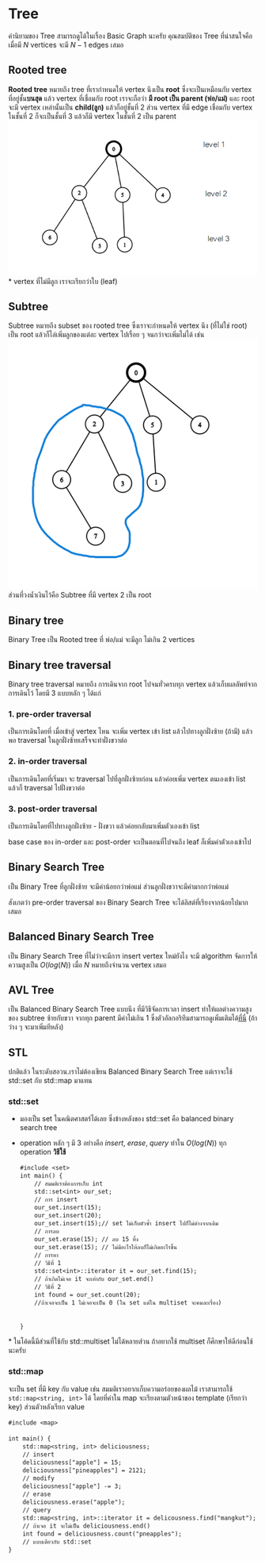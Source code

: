 ﻿# Tree
คำนิยามของ Tree สามารถดูได้ในเรื่อง Basic Graph นะครับ คุณสมบัติของ Tree ที่น่าสนใจคือ เมื่อมี $N$ vertices จะมี $N - 1$ edges เสมอ 
## Rooted tree
**Rooted tree** หมายถึง tree ที่เรากำหนดให้ vertex นึงเป็น **root** ซึ่งจะเป็นเหมือนกับ vertex ที่อยู่ชั้น**บนสุด** แล้ว vertex ที่เชื่อมกับ root เราจะถือว่า **มี root เป็น parent (พ่อ/แม่)** และ root จะมี vertex เหล่านั้นเป็น **child(ลูก)** แล้วก็อยู่ชั้นที่ 2 ส่วน vertex ที่มี edge เชื่อมกับ vertex ในชั้นที่ 2 ก็จะเป็นชั้นที่ 3 แล้วก็มี vertex ในชั้นที่ 2 เป็น parent <br>
![ตัวอย่าง rooted tree](https://raw.githubusercontent.com/KirkPig/data-algo-supplementary/main/data/non%20linear/tree_bst/rooted%20tree.png)
\* vertex ที่ไม่มีลูก เราจะเรียกว่าใบ (leaf)
## Subtree
Subtree หมายถึง subset ของ rooted tree ซึ่งเราจะกำหนดให้ vertex นึง (ที่ไม่ใช่ root) เป็น root แล้วก็ไล่เพิ่มลูกของแต่ละ vertex ไปเรื่อย ๆ จนกว่าจะเพิ่มไม่ได้ เช่น <br>
![ตัวอย่าง subtree](https://raw.githubusercontent.com/KirkPig/data-algo-supplementary/main/data/non%20linear/tree_bst/subtree%20example.png)<br>
ส่วนที่วงน้ำเงินไว้คือ Subtree ที่มี vertex 2 เป็น root


## Binary tree
Binary Tree เป็น Rooted tree ที่ พ่อ/แม่ จะมีลูก ไม่เกิน 2 vertices
## Binary tree traversal
Binary tree traversal หมายถึง การเดินจาก root ไปจนทั่วครบทุก vertex แล้วเก็บผลลัพท์จากการเดินไว้ โดยมี 3 แบบหลัก ๆ ได้แก่
### 1. pre-order traversal
เป็นการเดินโดยที่ เมื่อเข้าสู่ vertex ไหน จะเพิ่ม vertex เข้า list แล้วไปทางลูกฝั่งซ้าย (ถ้ามี) แล้วพอ traversal ในลูกฝั่งซ้ายเสร็จจะทำฝั่งขวาต่อ
### 2. in-order traversal
เป็นการเดินโดยที่เริ่มมา จะ traversal ไปที่ลูกฝั่งซ้ายก่อน แล้วค่อยเพิ่ม vertex ตนเองเข้า list แล้วก็ traversal ไปฝั่งขวาต่อ
### 3. post-order traversal
เป็นการเดินโดยที่ไปทางลูกฝั่งซ้าย - ฝั่งขวา แล้วค่อยกลับมาเพิ่มตัวเองเข้า list 

base case ของ in-order และ post-order จะเป็นตอนที่ไปจนถึง leaf ก็เพิ่มค่าตัวเองเข้าไป 

## Binary Search Tree
เป็น Binary Tree ที่ลูกฝั่งซ้าย จะมีค่าน้อยกว่าพ่อแม่ ส่วนลูกฝั่งขวาจะมีค่ามากกว่าพ่อแม่

สังเกตว่า pre-order traversal ของ Binary Search Tree จะได้ลิสต์ที่เรียงจากน้อยไปมากเสมอ

## Balanced Binary Search Tree
เป็น Binary Search Tree ที่ไม่ว่าจะมีการ insert vertex ใหม่ยังไง จะมี algorithm จัดการให้ความสูงเป็น $O(log(N))$ เมื่อ $N$ หมายถึงจำนวน vertex เสมอ 

## AVL Tree 
เป็น Balanced Binary Search Tree แบบนึง ที่มีวิธีจัดการเวลา insert ทำให้ผลต่างความสูงของ subtree ซ้ายกับขวา จากทุก parent มีค่าไม่เกิน 1 ซึ่งตัวอัลกอริทึมสามารถดูเพิ่มเติมได้[ที่นี่](https://www.tutorialspoint.com/data_structures_algorithms/avl_tree_algorithm.htm) (ถ้าว่าง ๆ จะมาเพิ่มทีหลัง)
## STL
ปกติแล้ว ในระดับสอวน.เราไม่ต้องเขียน Balanced Binary Search Tree แต่เราจะใช้ std::set กับ std::map มาแทน
### std::set
- มองเป็น set ในคณิตศาสตร์ได้เลย ซึ่งข้างหลังของ std::set คือ balanced binary search tree 
- operation หลัก ๆ มี 3 อย่างคือ *insert*, *erase*, *query* ทำใน $O(log(N))$ ทุก operation
**วิธีใช้**

    ```
  #include <set>
  int main() {
		// สมมติเราต้องการเก็บ int
		std::set<int> our_set;
		// การ insert
		our_set.insert(15);
		our_set.insert(20);
		our_set.insert(15);// set ไม่เก็บตัวซ้ำ insert ไปก็ไม่ต่างจากเดิม
		// การลบ
		our_set.erase(15); // ลบ 15 ทิ้ง
		our_set.erase(15); // ไม่มีอะไรให้ลบก็ไม่เกิดอะไรขึ้น
		// การหา
		// วิธีที่ 1
		std::set<int>::iterator it = our_set.find(15);
		// ถ้าเกิดไม่เจอ it จะเท่ากับ our_set.end()
		// วิธีที่ 2
		int found = our_set.count(20);
		//ถ้าเจอจะเป็น 1 ไม่เจอจะเป็น 0 (ใน set แต่ใน multiset จะคนละเรื่อง)
		
		
	}
  ```
\* ในโค้ดนี้มีส่วนที่ใช้กับ std::multiset ไม่ได้หลายส่วน ถ้าอยากใช้ multiset ก็ศึกษาให้ดีก่อนใช้นะครับ

### std::map
จะเป็น set ที่มี key กับ value เช่น สมมติเราอยากเก็บความอร่อยของผลไม้ เราสามารถใช้ `std::map<string, int>` ได้ โดยที่ค่าใน map จะเรียงตามตัวหน้าของ template (เรียกว่า key) ส่วนตัวหลังเรียก value
```
#include <map>

int main() {
	std::map<string, int> deliciousness;
	// insert
	deliciousness["apple"] = 15;
	deliciousness["pineapples"] = 2121;
	// modify
	deliciousness["apple"] -= 3;
	// erase
	deliciousness.erase("apple");
	// query
	std::map<string, int>::iterator it = delicousness.find("mangkut");
	// ถ้าเจอ it จะไม่เป็น deliciousness.end()
	int found = deliciousness.count("pneapples");
	// แบบเดียวกับ std::set
}
```

